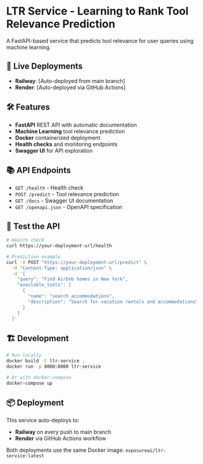 # LTR Service - Learning to Rank Tool Relevance Prediction

A FastAPI-based service that predicts tool relevance for user queries using machine learning.

## 🚀 Live Deployments

- **Railway**: [Auto-deployed from main branch]
- **Render**: [Auto-deployed via GitHub Actions]

## 🛠️ Features

- **FastAPI** REST API with automatic documentation
- **Machine Learning** tool relevance prediction
- **Docker** containerized deployment
- **Health checks** and monitoring endpoints
- **Swagger UI** for API exploration

## 📚 API Endpoints

- `GET /health` - Health check
- `POST /predict` - Tool relevance prediction
- `GET /docs` - Swagger UI documentation
- `GET /openapi.json` - OpenAPI specification

## 🧪 Test the API

```bash
# Health check
curl https://your-deployment-url/health

# Prediction example
curl -X POST "https://your-deployment-url/predict" \
  -H "Content-Type: application/json" \
  -d '{
    "query": "Find Airbnb homes in New York",
    "available_tools": [
      {
        "name": "search_accommodations",
        "description": "Search for vacation rentals and accommodations"
      }
    ]
  }'
```

## 🏗️ Development

```bash
# Run locally
docker build -t ltr-service .
docker run -p 8000:8000 ltr-service

# Or with docker-compose
docker-compose up
```

## 📦 Deployment

This service auto-deploys to:
- **Railway** on every push to main branch
- **Render** via GitHub Actions workflow

Both deployments use the same Docker image: `exposureai/ltr-service:latest`
